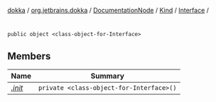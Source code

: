 [dokka](../../../../../index.md) / [org.jetbrains.dokka](../../../../index.md) / [DocumentationNode](../../../index.md) / [Kind](../../index.md) / [Interface](../index.md) / [<class-object-for-Interface>](index.md)

# <class-object-for-Interface>

```
public object <class-object-for-Interface>
```
## Members
| Name | Summary |
|------|---------|
|[*.init*](_init_.md)|`private <class-object-for-Interface>()`<br>|
